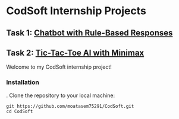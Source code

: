 # CodSoft Internship Projects

## Task 1: [Chatbot with Rule-Based Responses](https://github.com/moatasem75291/CodSoft/tree/main/CHATBOT%20WITH%20RULE-BASEDRESPONSES)
## Task 2: [Tic-Tac-Toe AI with Minimax](https://github.com/moatasem75291/CodSoft/tree/main/TIC-TAC-TOE%20AI)

Welcome to my CodSoft internship project!

### Installation

 . Clone the repository to your local machine:

   ```shell
   git https://github.com/moatasem75291/CodSoft.git
   cd CodSoft
   ```
